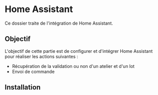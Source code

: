 # Home Assistant

Ce dossier traite de l'intégration de Home Assistant.

## Objectif

L'objectif de cette partie est de configurer et d'intégrer Home Assistant pour réaliser les actions suivantes :
- Récupération de la validation ou non d'un atelier et d'un lot
- Envoi de commande

## Installation
